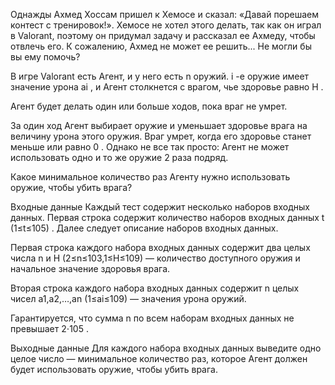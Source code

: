 ﻿Однажды Ахмед Хоссам пришел к Хемосе и сказал: «Давай порешаем контест с тренировок!». Хемосе не хотел этого делать, так как он играл в Valorant, поэтому он придумал задачу и рассказал ее Ахмеду, чтобы отвлечь его. К сожалению, Ахмед не может ее решить... Не могли бы вы ему помочь?

В игре Valorant есть Агент, и у него есть n
 оружий. i
-е оружие имеет значение урона ai
, и Агент столкнется с врагом, чье здоровье равно H
.

Агент будет делать один или больше ходов, пока враг не умрет.

За один ход Агент выбирает оружие и уменьшает здоровье врага на величину урона этого оружия. Враг умрет, когда его здоровье станет меньше или равно 0
. Однако не все так просто: Агент не может использовать одно и то же оружие 2
 раза подряд.

Какое минимальное количество раз Агенту нужно использовать оружие, чтобы убить врага?

Входные данные
Каждый тест содержит несколько наборов входных данных. Первая строка содержит количество наборов входных данных t
 (1≤t≤105)
. Далее следует описание наборов входных данных.

Первая строка каждого набора входных данных содержит два целых числа n
 и H
 (2≤n≤103,1≤H≤109)
 — количество доступного оружия и начальное значение здоровья врага.

Вторая строка каждого набора входных данных содержит n
 целых чисел a1,a2,…,an
 (1≤ai≤109)
 — значения урона оружий.

Гарантируется, что сумма n
 по всем наборам входных данных не превышает 2⋅105
.

Выходные данные
Для каждого набора входных данных выведите одно целое число — минимальное количество раз, которое Агент должен будет использовать оружие, чтобы убить врага.